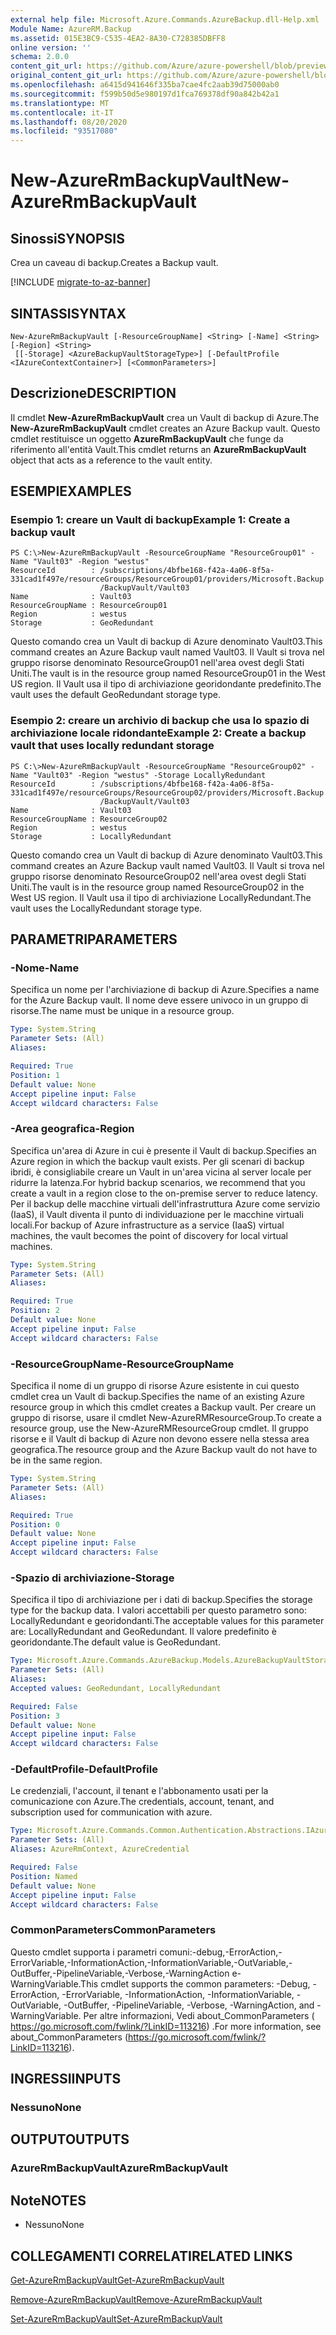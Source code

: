 ```yaml
---
external help file: Microsoft.Azure.Commands.AzureBackup.dll-Help.xml
Module Name: AzureRM.Backup
ms.assetid: 015E3BC9-C535-4EA2-8A30-C728385DBFF8
online version: ''
schema: 2.0.0
content_git_url: https://github.com/Azure/azure-powershell/blob/preview/src/ResourceManager/AzureBackup/Commands.AzureBackup/help/New-AzureRmBackupVault.md
original_content_git_url: https://github.com/Azure/azure-powershell/blob/preview/src/ResourceManager/AzureBackup/Commands.AzureBackup/help/New-AzureRmBackupVault.md
ms.openlocfilehash: a6415d941646f335ba7cae4fc2aab39d75000ab0
ms.sourcegitcommit: f599b50d5e980197d1fca769378df90a842b42a1
ms.translationtype: MT
ms.contentlocale: it-IT
ms.lasthandoff: 08/20/2020
ms.locfileid: "93517080"
---
```

# <span data-ttu-id="50daa-101">New-AzureRmBackupVault</span><span class="sxs-lookup"><span data-stu-id="50daa-101">New-AzureRmBackupVault</span></span>

## <span data-ttu-id="50daa-102">Sinossi</span><span class="sxs-lookup"><span data-stu-id="50daa-102">SYNOPSIS</span></span>
<span data-ttu-id="50daa-103">Crea un caveau di backup.</span><span class="sxs-lookup"><span data-stu-id="50daa-103">Creates a Backup vault.</span></span>

[!INCLUDE [migrate-to-az-banner](../../includes/migrate-to-az-banner.md)]

## <span data-ttu-id="50daa-104">SINTASSI</span><span class="sxs-lookup"><span data-stu-id="50daa-104">SYNTAX</span></span>

```
New-AzureRmBackupVault [-ResourceGroupName] <String> [-Name] <String> [-Region] <String>
 [[-Storage] <AzureBackupVaultStorageType>] [-DefaultProfile <IAzureContextContainer>] [<CommonParameters>]
```

## <span data-ttu-id="50daa-105">Descrizione</span><span class="sxs-lookup"><span data-stu-id="50daa-105">DESCRIPTION</span></span>
<span data-ttu-id="50daa-106">Il cmdlet **New-AzureRmBackupVault** crea un Vault di backup di Azure.</span><span class="sxs-lookup"><span data-stu-id="50daa-106">The **New-AzureRmBackupVault** cmdlet creates an Azure Backup vault.</span></span>
<span data-ttu-id="50daa-107">Questo cmdlet restituisce un oggetto **AzureRmBackupVault** che funge da riferimento all'entità Vault.</span><span class="sxs-lookup"><span data-stu-id="50daa-107">This cmdlet returns an **AzureRmBackupVault** object that acts as a reference to the vault entity.</span></span>

## <span data-ttu-id="50daa-108">ESEMPI</span><span class="sxs-lookup"><span data-stu-id="50daa-108">EXAMPLES</span></span>

### <span data-ttu-id="50daa-109">Esempio 1: creare un Vault di backup</span><span class="sxs-lookup"><span data-stu-id="50daa-109">Example 1: Create a backup vault</span></span>
```
PS C:\>New-AzureRmBackupVault -ResourceGroupName "ResourceGroup01" -Name "Vault03" -Region "westus"
ResourceId        : /subscriptions/4bfbe168-f42a-4a06-8f5a-331cad1f497e/resourceGroups/ResourceGroup01/providers/Microsoft.Backup
                    /BackupVault/Vault03
Name              : Vault03
ResourceGroupName : ResourceGroup01
Region            : westus
Storage           : GeoRedundant
```

<span data-ttu-id="50daa-110">Questo comando crea un Vault di backup di Azure denominato Vault03.</span><span class="sxs-lookup"><span data-stu-id="50daa-110">This command creates an Azure Backup vault named Vault03.</span></span>
<span data-ttu-id="50daa-111">Il Vault si trova nel gruppo risorse denominato ResourceGroup01 nell'area ovest degli Stati Uniti.</span><span class="sxs-lookup"><span data-stu-id="50daa-111">The vault is in the resource group named ResourceGroup01 in the West US region.</span></span>
<span data-ttu-id="50daa-112">Il Vault usa il tipo di archiviazione georidondante predefinito.</span><span class="sxs-lookup"><span data-stu-id="50daa-112">The vault uses the default GeoRedundant storage type.</span></span>

### <span data-ttu-id="50daa-113">Esempio 2: creare un archivio di backup che usa lo spazio di archiviazione locale ridondante</span><span class="sxs-lookup"><span data-stu-id="50daa-113">Example 2: Create a backup vault that uses locally redundant storage</span></span>
```
PS C:\>New-AzureRmBackupVault -ResourceGroupName "ResourceGroup02" -Name "Vault03" -Region "westus" -Storage LocallyRedundant
ResourceId        : /subscriptions/4bfbe168-f42a-4a06-8f5a-331cad1f497e/resourceGroups/ResourceGroup02/providers/Microsoft.Backup
                    /BackupVault/Vault03
Name              : Vault03
ResourceGroupName : ResourceGroup02
Region            : westus
Storage           : LocallyRedundant
```

<span data-ttu-id="50daa-114">Questo comando crea un Vault di backup di Azure denominato Vault03.</span><span class="sxs-lookup"><span data-stu-id="50daa-114">This command creates an Azure Backup vault named Vault03.</span></span>
<span data-ttu-id="50daa-115">Il Vault si trova nel gruppo risorse denominato ResourceGroup02 nell'area ovest degli Stati Uniti.</span><span class="sxs-lookup"><span data-stu-id="50daa-115">The vault is in the resource group named ResourceGroup02 in the West US region.</span></span>
<span data-ttu-id="50daa-116">Il Vault usa il tipo di archiviazione LocallyRedundant.</span><span class="sxs-lookup"><span data-stu-id="50daa-116">The vault uses the LocallyRedundant storage type.</span></span>

## <span data-ttu-id="50daa-117">PARAMETRI</span><span class="sxs-lookup"><span data-stu-id="50daa-117">PARAMETERS</span></span>

### <span data-ttu-id="50daa-118">-Nome</span><span class="sxs-lookup"><span data-stu-id="50daa-118">-Name</span></span>
<span data-ttu-id="50daa-119">Specifica un nome per l'archiviazione di backup di Azure.</span><span class="sxs-lookup"><span data-stu-id="50daa-119">Specifies a name for the Azure Backup vault.</span></span>
<span data-ttu-id="50daa-120">Il nome deve essere univoco in un gruppo di risorse.</span><span class="sxs-lookup"><span data-stu-id="50daa-120">The name must be unique in a resource group.</span></span>

```yaml
Type: System.String
Parameter Sets: (All)
Aliases: 

Required: True
Position: 1
Default value: None
Accept pipeline input: False
Accept wildcard characters: False
```

### <span data-ttu-id="50daa-121">-Area geografica</span><span class="sxs-lookup"><span data-stu-id="50daa-121">-Region</span></span>
<span data-ttu-id="50daa-122">Specifica un'area di Azure in cui è presente il Vault di backup.</span><span class="sxs-lookup"><span data-stu-id="50daa-122">Specifies an Azure region in which the backup vault exists.</span></span>
<span data-ttu-id="50daa-123">Per gli scenari di backup ibridi, è consigliabile creare un Vault in un'area vicina al server locale per ridurre la latenza.</span><span class="sxs-lookup"><span data-stu-id="50daa-123">For hybrid backup scenarios, we recommend that you create a vault in a region close to the on-premise server to reduce latency.</span></span>
<span data-ttu-id="50daa-124">Per il backup delle macchine virtuali dell'infrastruttura Azure come servizio (IaaS), il Vault diventa il punto di individuazione per le macchine virtuali locali.</span><span class="sxs-lookup"><span data-stu-id="50daa-124">For backup of Azure infrastructure as a service (IaaS) virtual machines, the vault becomes the point of discovery for local virtual machines.</span></span>

```yaml
Type: System.String
Parameter Sets: (All)
Aliases: 

Required: True
Position: 2
Default value: None
Accept pipeline input: False
Accept wildcard characters: False
```

### <span data-ttu-id="50daa-125">-ResourceGroupName</span><span class="sxs-lookup"><span data-stu-id="50daa-125">-ResourceGroupName</span></span>
<span data-ttu-id="50daa-126">Specifica il nome di un gruppo di risorse Azure esistente in cui questo cmdlet crea un Vault di backup.</span><span class="sxs-lookup"><span data-stu-id="50daa-126">Specifies the name of an existing Azure resource group in which this cmdlet creates a Backup vault.</span></span>
<span data-ttu-id="50daa-127">Per creare un gruppo di risorse, usare il cmdlet New-AzureRMResourceGroup.</span><span class="sxs-lookup"><span data-stu-id="50daa-127">To create a resource group, use the New-AzureRMResourceGroup cmdlet.</span></span>
<span data-ttu-id="50daa-128">Il gruppo risorse e il Vault di backup di Azure non devono essere nella stessa area geografica.</span><span class="sxs-lookup"><span data-stu-id="50daa-128">The resource group and the Azure Backup vault do not have to be in the same region.</span></span>

```yaml
Type: System.String
Parameter Sets: (All)
Aliases: 

Required: True
Position: 0
Default value: None
Accept pipeline input: False
Accept wildcard characters: False
```

### <span data-ttu-id="50daa-129">-Spazio di archiviazione</span><span class="sxs-lookup"><span data-stu-id="50daa-129">-Storage</span></span>
<span data-ttu-id="50daa-130">Specifica il tipo di archiviazione per i dati di backup.</span><span class="sxs-lookup"><span data-stu-id="50daa-130">Specifies the storage type for the backup data.</span></span>
<span data-ttu-id="50daa-131">I valori accettabili per questo parametro sono: LocallyRedundant e georidondanti.</span><span class="sxs-lookup"><span data-stu-id="50daa-131">The acceptable values for this parameter are: LocallyRedundant and GeoRedundant.</span></span>
<span data-ttu-id="50daa-132">Il valore predefinito è georidondante.</span><span class="sxs-lookup"><span data-stu-id="50daa-132">The default value is GeoRedundant.</span></span>

```yaml
Type: Microsoft.Azure.Commands.AzureBackup.Models.AzureBackupVaultStorageType
Parameter Sets: (All)
Aliases: 
Accepted values: GeoRedundant, LocallyRedundant

Required: False
Position: 3
Default value: None
Accept pipeline input: False
Accept wildcard characters: False
```

### <span data-ttu-id="50daa-133">-DefaultProfile</span><span class="sxs-lookup"><span data-stu-id="50daa-133">-DefaultProfile</span></span>
<span data-ttu-id="50daa-134">Le credenziali, l'account, il tenant e l'abbonamento usati per la comunicazione con Azure.</span><span class="sxs-lookup"><span data-stu-id="50daa-134">The credentials, account, tenant, and subscription used for communication with azure.</span></span>

```yaml
Type: Microsoft.Azure.Commands.Common.Authentication.Abstractions.IAzureContextContainer
Parameter Sets: (All)
Aliases: AzureRmContext, AzureCredential

Required: False
Position: Named
Default value: None
Accept pipeline input: False
Accept wildcard characters: False
```

### <span data-ttu-id="50daa-135">CommonParameters</span><span class="sxs-lookup"><span data-stu-id="50daa-135">CommonParameters</span></span>
<span data-ttu-id="50daa-136">Questo cmdlet supporta i parametri comuni:-debug,-ErrorAction,-ErrorVariable,-InformationAction,-InformationVariable,-OutVariable,-OutBuffer,-PipelineVariable,-Verbose,-WarningAction e-WarningVariable.</span><span class="sxs-lookup"><span data-stu-id="50daa-136">This cmdlet supports the common parameters: -Debug, -ErrorAction, -ErrorVariable, -InformationAction, -InformationVariable, -OutVariable, -OutBuffer, -PipelineVariable, -Verbose, -WarningAction, and -WarningVariable.</span></span> <span data-ttu-id="50daa-137">Per altre informazioni, Vedi about_CommonParameters ( https://go.microsoft.com/fwlink/?LinkID=113216) .</span><span class="sxs-lookup"><span data-stu-id="50daa-137">For more information, see about_CommonParameters (https://go.microsoft.com/fwlink/?LinkID=113216).</span></span>

## <span data-ttu-id="50daa-138">INGRESSI</span><span class="sxs-lookup"><span data-stu-id="50daa-138">INPUTS</span></span>

### <span data-ttu-id="50daa-139">Nessuno</span><span class="sxs-lookup"><span data-stu-id="50daa-139">None</span></span>

## <span data-ttu-id="50daa-140">OUTPUT</span><span class="sxs-lookup"><span data-stu-id="50daa-140">OUTPUTS</span></span>

### <span data-ttu-id="50daa-141">AzureRmBackupVault</span><span class="sxs-lookup"><span data-stu-id="50daa-141">AzureRmBackupVault</span></span>

## <span data-ttu-id="50daa-142">Note</span><span class="sxs-lookup"><span data-stu-id="50daa-142">NOTES</span></span>
* <span data-ttu-id="50daa-143">Nessuno</span><span class="sxs-lookup"><span data-stu-id="50daa-143">None</span></span>

## <span data-ttu-id="50daa-144">COLLEGAMENTI CORRELATI</span><span class="sxs-lookup"><span data-stu-id="50daa-144">RELATED LINKS</span></span>

[<span data-ttu-id="50daa-145">Get-AzureRmBackupVault</span><span class="sxs-lookup"><span data-stu-id="50daa-145">Get-AzureRmBackupVault</span></span>](./Get-AzureRmBackupVault.md)

[<span data-ttu-id="50daa-146">Remove-AzureRmBackupVault</span><span class="sxs-lookup"><span data-stu-id="50daa-146">Remove-AzureRmBackupVault</span></span>](./Remove-AzureRmBackupVault.md)

[<span data-ttu-id="50daa-147">Set-AzureRmBackupVault</span><span class="sxs-lookup"><span data-stu-id="50daa-147">Set-AzureRmBackupVault</span></span>](./Set-AzureRmBackupVault.md)


